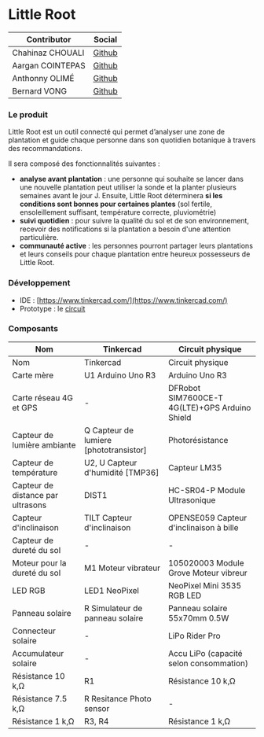 # Little Root         
 | Contributor | Social |      
|--|--|      
| Chahinaz CHOUALI | [Github](https://github.com/chouali) |
| Aargan COINTEPAS | [Github](https://github.com/AarganC) |
| Anthonny OLIMÉ | [Github](https://github.com/Citaman) |
| Bernard VONG | [Github](https://github.com/bernardVong) |      
        
      
### Le produit
Little Root est un outil connecté qui permet d’analyser une zone de plantation et guide chaque personne dans son quotidien botanique à travers des recommandations.

Il sera composé des fonctionnalités suivantes :
- **analyse avant plantation** : une personne qui souhaite se lancer dans une nouvelle plantation peut utiliser la sonde et la planter plusieurs semaines avant le jour J. Ensuite, Little Root déterminera **si les conditions sont bonnes pour certaines plantes** (sol fertile, ensoleillement suffisant, température correcte, pluviométrie)
- **suivi quotidien** : pour suivre la qualité du sol et de son environnement, recevoir des notifications si la plantation a besoin d'une attention particulière.
- **communauté active** : les personnes pourront partager leurs plantations et leurs conseils pour chaque plantation entre heureux possesseurs de Little Root.

      
### Développement
- IDE : [https://www.tinkercad.com/](https://www.tinkercad.com/)     
- Prototype : le [circuit](https://www.tinkercad.com/things/6lvrhF2EBL2)
      
### Composants


| Nom | Tinkercad | Circuit physique |      
|--|--|--|      
| Nom | Tinkercad | Circuit physique |
| Carte mère | U1 Arduino Uno R3 | Arduino Uno R3 |
| Carte réseau 4G et GPS | - | DFRobot SIM7600CE-T 4G(LTE)+GPS Arduino Shield |
| Capteur de lumière ambiante  | Q Capteur de lumiere [phototransistor] | Photorésistance |
| Capteur de température | U2, U Capteur d'humidité  [TMP36] | Capteur LM35 |
| Capteur de distance par ultrasons | DIST1 | HC-SR04-P Module Ultrasonique  |
| Capteur d'inclinaison | TILT Capteur d'inclinaison | OPENSE059 Capteur d'inclinaison à bille |
| Capteur de dureté du sol | - | - |
| Moteur pour la dureté du sol | M1 Moteur vibrateur | 105020003 Module Grove Moteur vibreur |
| LED RGB | LED1 NeoPixel | NeoPixel Mini 3535 RGB LED |
| Panneau solaire | R Simulateur de panneau solaire | Panneau solaire 55x70mm 0.5W |
| Connecteur solaire | - | LiPo Rider Pro |
| Accumulateur solaire | - | Accu LiPo (capacité selon consommation) |
| Résistance 10 k‚Ω | R1 | Résistance 10 k‚Ω |
| Résistance 7.5 k‚Ω  | R Resitance Photo sensor | - |
| Résistance 1 k‚Ω | R3, R4 | Résistance 1 k‚Ω |


